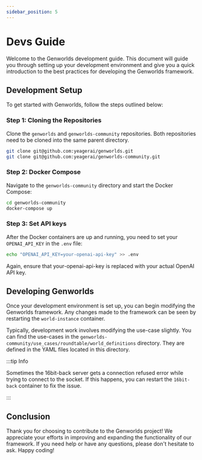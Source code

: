 ```yaml
---
sidebar_position: 5
---
```


# Devs Guide

Welcome to the Genworlds development guide. This document will guide you through setting up your development environment and give you a quick introduction to the best practices for developing the Genworlds framework.

## Development Setup

To get started with Genworlds, follow the steps outlined below:

### Step 1: Cloning the Repositories

Clone the `genworlds` and `genworlds-community` repositories. Both repositories need to be cloned into the same parent directory.

```bash
git clone git@github.com:yeagerai/genworlds.git
git clone git@github.com:yeagerai/genworlds-community.git
```

### Step 2: Docker Compose

Navigate to the `genworlds-community` directory and start the Docker Compose:

```bash
cd genworlds-community
docker-compose up
```

### Step 3: Set API keys

After the Docker containers are up and running, you need to set your `OPENAI_API_KEY` in the `.env` file:

```bash
echo "OPENAI_API_KEY=your-openai-api-key" >> .env
```

Again, ensure that your-openai-api-key is replaced with your actual OpenAI API key.

## Developing Genworlds

Once your development environment is set up, you can begin modifying the Genworlds framework. Any changes made to the framework can be seen by restarting the `world-instance` container.

Typically, development work involves modifying the use-case slightly. You can find the use-cases in the `genworlds-community/use_cases/roundtable/world_definitions` directory. They are defined in the YAML files located in this directory.

:::tip Info

Sometimes the 16bit-back server gets a connection refused error while trying to connect to the socket. If this happens, you can restart the `16bit-back` container to fix the issue.

:::

## Conclusion

Thank you for choosing to contribute to the Genworlds project! We appreciate your efforts in improving and expanding the functionality of our framework. If you need help or have any questions, please don't hesitate to ask. Happy coding!
